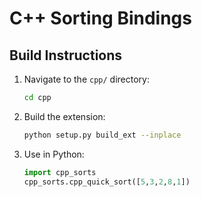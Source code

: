 # C++ Sorting Bindings

## Build Instructions

1. Navigate to the `cpp/` directory:
   ```bash
   cd cpp
   ```

2. Build the extension:
   ```bash
   python setup.py build_ext --inplace
   ```

3. Use in Python:
   ```python
   import cpp_sorts
   cpp_sorts.cpp_quick_sort([5,3,2,8,1])
   ```

